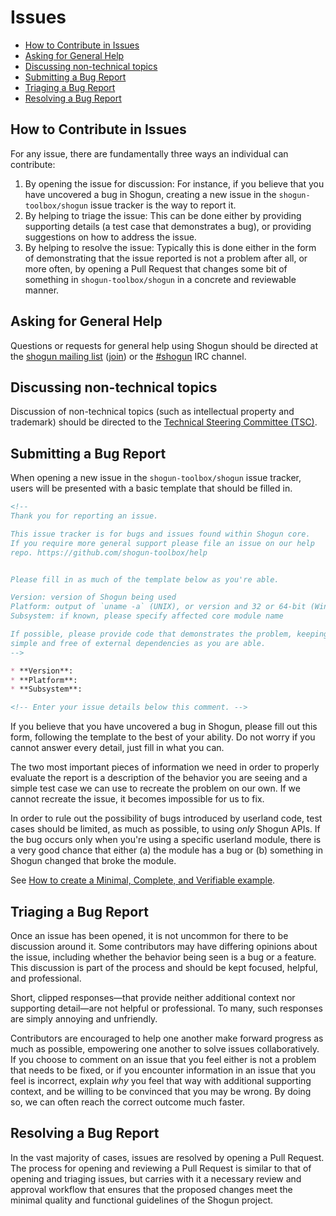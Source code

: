 # Issues

* [How to Contribute in Issues](#how-to-contribute-in-issues)
* [Asking for General Help](#asking-for-general-help)
* [Discussing non-technical topics](#discussing-non-technical-topics)
* [Submitting a Bug Report](#submitting-a-bug-report)
* [Triaging a Bug Report](#triaging-a-bug-report)
* [Resolving a Bug Report](#resolving-a-bug-report)

## How to Contribute in Issues

For any issue, there are fundamentally three ways an individual can
contribute:

1. By opening the issue for discussion: For instance, if you believe that you
   have uncovered a bug in Shogun, creating a new issue in the `shogun-toolbox/shogun`
   issue tracker is the way to report it.
2. By helping to triage the issue: This can be done either by providing
   supporting details (a test case that demonstrates a bug), or providing
   suggestions on how to address the issue.
3. By helping to resolve the issue: Typically this is done either in the form
   of demonstrating that the issue reported is not a problem after all, or more
   often, by opening a Pull Request that changes some bit of something in
   `shogun-toolbox/shogun` in a concrete and reviewable manner.

## Asking for General Help

Questions or requests for general help using Shogun should be directed at
the [shogun mailing list](mailto:shogun-list@shogun-toolbox.org) ([join](mailto:shogun-list-subscribe@shogun-toolbox.org)) or the [#shogun](http://webchat.freenode.net/?channels=shogun&uio=d4) IRC channel.

## Discussing non-technical topics

Discussion of non-technical topics (such as intellectual property and trademark)
should be directed to the [Technical Steering Committee (TSC)](../../../README.md#tsc-technical-steering-committee).

## Submitting a Bug Report

When opening a new issue in the `shogun-toolbox/shogun` issue tracker, users will be
presented with a basic template that should be filled in.

```markdown
<!--
Thank you for reporting an issue.

This issue tracker is for bugs and issues found within Shogun core.
If you require more general support please file an issue on our help
repo. https://github.com/shogun-toolbox/help


Please fill in as much of the template below as you're able.

Version: version of Shogun being used
Platform: output of `uname -a` (UNIX), or version and 32 or 64-bit (Windows)
Subsystem: if known, please specify affected core module name

If possible, please provide code that demonstrates the problem, keeping it as
simple and free of external dependencies as you are able.
-->

* **Version**:
* **Platform**:
* **Subsystem**:

<!-- Enter your issue details below this comment. -->
```

If you believe that you have uncovered a bug in Shogun, please fill out this
form, following the template to the best of your ability. Do not worry if you
cannot answer every detail, just fill in what you can.

The two most important pieces of information we need in order to properly
evaluate the report is a description of the behavior you are seeing and a simple
test case we can use to recreate the problem on our own. If we cannot recreate
the issue, it becomes impossible for us to fix.

In order to rule out the possibility of bugs introduced by userland code, test
cases should be limited, as much as possible, to using *only* Shogun APIs.
If the bug occurs only when you're using a specific userland module, there is
a very good chance that either (a) the module has a bug or (b) something in
Shogun changed that broke the module.

See [How to create a Minimal, Complete, and Verifiable example](https://stackoverflow.com/help/mcve).

## Triaging a Bug Report

Once an issue has been opened, it is not uncommon for there to be discussion
around it. Some contributors may have differing opinions about the issue,
including whether the behavior being seen is a bug or a feature. This discussion
is part of the process and should be kept focused, helpful, and professional.

Short, clipped responses—that provide neither additional context nor supporting
detail—are not helpful or professional. To many, such responses are simply
annoying and unfriendly.

Contributors are encouraged to help one another make forward progress as much
as possible, empowering one another to solve issues collaboratively. If you
choose to comment on an issue that you feel either is not a problem that needs
to be fixed, or if you encounter information in an issue that you feel is
incorrect, explain *why* you feel that way with additional supporting context,
and be willing to be convinced that you may be wrong. By doing so, we can often
reach the correct outcome much faster.

## Resolving a Bug Report

In the vast majority of cases, issues are resolved by opening a Pull Request.
The process for opening and reviewing a Pull Request is similar to that of
opening and triaging issues, but carries with it a necessary review and approval
workflow that ensures that the proposed changes meet the minimal quality and
functional guidelines of the Shogun project.

[Shogun issues tracker]: https://github.com/shogun-toolbox/shogun/issues